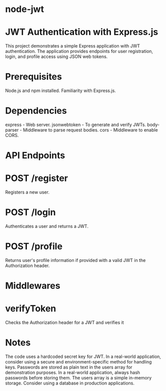# node-jwt

# JWT Authentication with Express.js


This project demonstrates a simple Express application with JWT authentication. The application provides endpoints for user registration, login, and profile access using JSON web tokens.



# Prerequisites

  Node.js and npm installed.
  Familiarity with Express.js.

# Dependencies

 express - Web server.
 jsonwebtoken - To generate and verify JWTs.
 body-parser - Middleware to parse request bodies.
 cors - Middleware to enable CORS.

# API Endpoints

# POST /register
Registers a new user.

# POST /login
Authenticates a user and returns a JWT.

# POST /profile
Returns user's profile information if provided with a valid JWT in the Authorization header.

# Middlewares

# verifyToken
Checks the Authorization header for a JWT and verifies it

# Notes
The code uses a hardcoded secret key for JWT. In a real-world application, consider using a secure and environment-specific method for handling keys.
Passwords are stored as plain text in the users array for demonstration purposes. In a real-world application, always hash passwords before storing them.
The users array is a simple in-memory storage. Consider using a database in production applications.

